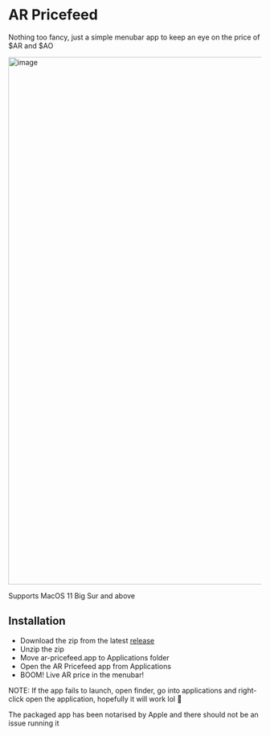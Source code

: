 # AR Pricefeed

Nothing too fancy, just a simple menubar app to keep an eye on the price of $AR and $AO

<img width="1048" alt="image" src="https://github.com/user-attachments/assets/e06563f5-6090-40d6-9e6b-d9f2463ed923" />

Supports MacOS 11 Big Sur and above

## Installation

- Download the zip from the latest [release](https://github.com/ankushKun/ar-pricefeed/releases)
- Unzip the zip
- Move ar-pricefeed.app to Applications folder
- Open the AR Pricefeed app from Applications
- BOOM! Live AR price in the menubar!

NOTE: If the app fails to launch, open finder, go into applications and right-click open the application, hopefully it will work lol 🐘

The packaged app has been notarised by Apple and there should not be an issue running it
